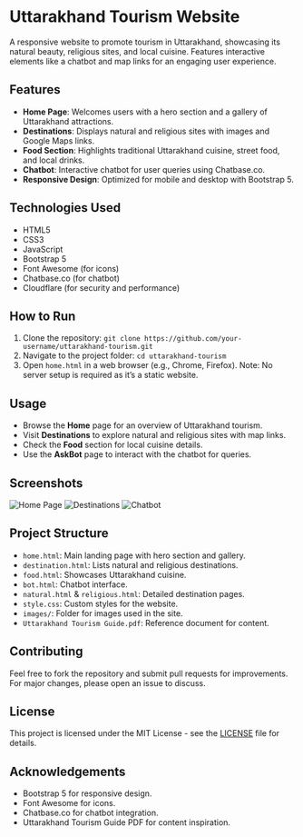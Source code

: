 # Uttarakhand Tourism Website

A responsive website to promote tourism in Uttarakhand, showcasing its natural beauty, religious sites, and local cuisine. Features interactive elements like a chatbot and map links for an engaging user experience.

## Features
- **Home Page**: Welcomes users with a hero section and a gallery of Uttarakhand attractions.
- **Destinations**: Displays natural and religious sites with images and Google Maps links.
- **Food Section**: Highlights traditional Uttarakhand cuisine, street food, and local drinks.
- **Chatbot**: Interactive chatbot for user queries using Chatbase.co.
- **Responsive Design**: Optimized for mobile and desktop with Bootstrap 5.

## Technologies Used
- HTML5
- CSS3
- JavaScript
- Bootstrap 5
- Font Awesome (for icons)
- Chatbase.co (for chatbot)
- Cloudflare (for security and performance)

## How to Run
1. Clone the repository: `git clone https://github.com/your-username/uttarakhand-tourism.git`
2. Navigate to the project folder: `cd uttarakhand-tourism`
3. Open `home.html` in a web browser (e.g., Chrome, Firefox).
Note: No server setup is required as it’s a static website.

## Usage
- Browse the **Home** page for an overview of Uttarakhand tourism.
- Visit **Destinations** to explore natural and religious sites with map links.
- Check the **Food** section for local cuisine details.
- Use the **AskBot** page to interact with the chatbot for queries.

## Screenshots
![Home Page](screenshots/home.png)
![Destinations](screenshots/destinations.png)
![Chatbot](screenshots/chatbot.png)

## Project Structure
- `home.html`: Main landing page with hero section and gallery.
- `destination.html`: Lists natural and religious destinations.
- `food.html`: Showcases Uttarakhand cuisine.
- `bot.html`: Chatbot interface.
- `natural.html` & `religious.html`: Detailed destination pages.
- `style.css`: Custom styles for the website.
- `images/`: Folder for images used in the site.
- `Uttarakhand Tourism Guide.pdf`: Reference document for content.

## Contributing
Feel free to fork the repository and submit pull requests for improvements. For major changes, please open an issue to discuss.

## License
This project is licensed under the MIT License - see the [LICENSE](LICENSE) file for details.

## Acknowledgements
- Bootstrap 5 for responsive design.
- Font Awesome for icons.
- Chatbase.co for chatbot integration.
- Uttarakhand Tourism Guide PDF for content inspiration.

